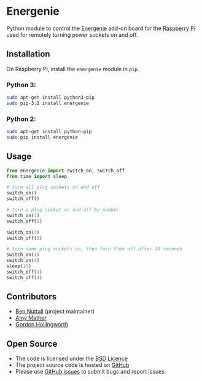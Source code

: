 # Energenie

Python module to control the [Energenie](https://energenie4u.co.uk/) add-on board for the [Raspberry Pi](http://www.raspberrypi.org/) used for remotely turning power sockets on and off.

## Installation

On Raspberry Pi, install the `energenie` module in `pip`.

### Python 3:

```bash
sudo apt-get install python3-pip
sudo pip-3.2 install energenie
```

### Python 2:

```bash
sudo apt-get install python-pip
sudo pip install energenie
```

## Usage

```python
from energenie import switch_on, switch_off
from time import sleep

# turn all plug sockets on and off
switch_on()
switch_off()

# turn a plug socket on and off by number
switch_on(1)
switch_off(1)

switch_on(3)
switch_off(3)

# turn some plug sockets on, then turn them off after 10 seconds
switch_on(1)
switch_on(4)
sleep(10)
switch_off(1)
switch_off(4)
```

## Contributors

- [Ben Nuttall](https://github.com/bennuttall) (project maintainer)
- [Amy Mather](https://github.com/minigirlgeek)
- [Gordon Hollingworth](https://github.com/ghollingworth)

## Open Source

- The code is licensed under the [BSD Licence](http://opensource.org/licenses/BSD-3-Clause)
- The project source code is hosted on [GitHub](https://github.com/bennuttall/energenie)
- Please use [GitHub issues](https://github.com/bennuttall/energenie) to submit bugs and report issues
